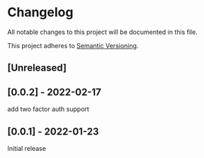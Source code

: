 # Changelog

All notable changes to this project will be documented in this file.

This project adheres to [Semantic Versioning](https://semver.org).

<!--
Note: In this file, do not use the hard wrap in the middle of a sentence for compatibility with GitHub comment style markdown rendering.
-->

## [Unreleased]

## [0.0.2] - 2022-02-17

add two factor auth support

## [0.0.1] - 2022-01-23

Initial release